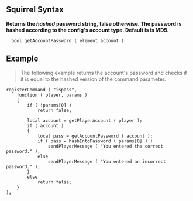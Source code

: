 ## Squirrel Syntax ##
**Returns the _hashed_ password string, false otherwise. The password is hashed according to the config's account type. Default is is MD5.**

```
  bool getAccountPassword ( element account )
```

## Example ##
> The following example returns the account's password and checks if it is equal to the hashed version of the command parameter.

```
registerCommand ( "ispass",
	function ( player, params )
	{
		if ( !params[0] )
			return false;
			
        local account = getPlayerAccount ( player );
		if ( account )
		{
			local pass = getAccountPassword ( account );
			if ( pass = hashIntoPassword ( params[0] ) )
				sendPlayerMessage ( "You entered the correct password." );
			else
				sendPlayerMessage ( "You entered an incorrect password." );
		}
		else
			return false;
	}
);
```